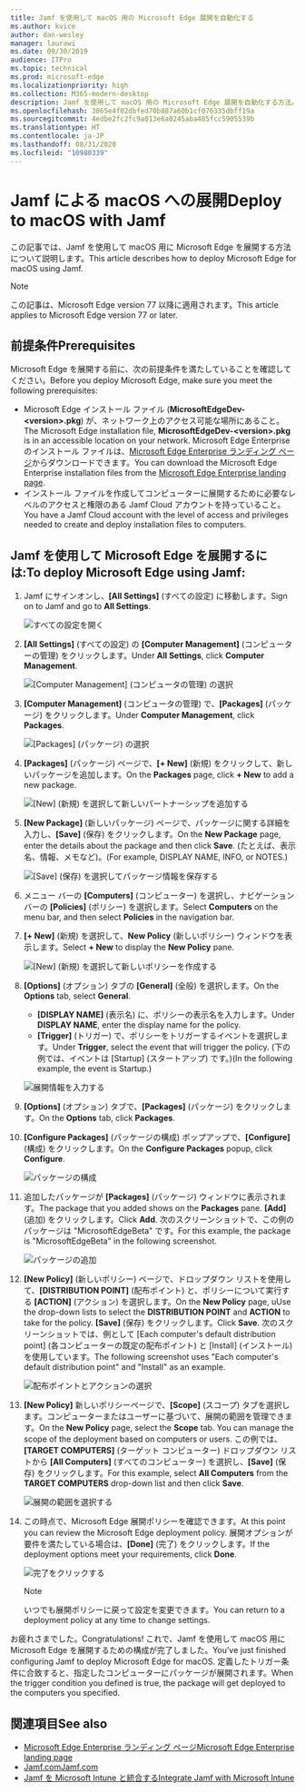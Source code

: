 ```yaml
---
title: Jamf を使用して macOS 用の Microsoft Edge 展開を自動化する
ms.author: kvice
author: dan-wesley
manager: laurawi
ms.date: 09/30/2019
audience: ITPro
ms.topic: technical
ms.prod: microsoft-edge
ms.localizationpriority: high
ms.collection: M365-modern-desktop
description: Jamf を使用して macOS 用の Microsoft Edge 展開を自動化する方法。
ms.openlocfilehash: 3065e4f02dbfed70b887a60b1cf076335dbff19a
ms.sourcegitcommit: 4edbe2fc2fc9a013e6a0245aba485fcc5905539b
ms.translationtype: HT
ms.contentlocale: ja-JP
ms.lasthandoff: 08/31/2020
ms.locfileid: "10980339"
---
```

# <span data-ttu-id="6461a-103">Jamf による macOS への展開</span><span class="sxs-lookup"><span data-stu-id="6461a-103">Deploy to macOS with Jamf</span></span>

<span data-ttu-id="6461a-104">この記事では、Jamf を使用して macOS 用に Microsoft Edge を展開する方法について説明します。</span><span class="sxs-lookup"><span data-stu-id="6461a-104">This article describes how to deploy Microsoft Edge for macOS using Jamf.</span></span>

> [!NOTE]
> <span data-ttu-id="6461a-105">この記事は、Microsoft Edge version 77 以降に適用されます。</span><span class="sxs-lookup"><span data-stu-id="6461a-105">This article applies to Microsoft Edge version 77 or later.</span></span>

## <span data-ttu-id="6461a-106">前提条件</span><span class="sxs-lookup"><span data-stu-id="6461a-106">Prerequisites</span></span>

<span data-ttu-id="6461a-107">Microsoft Edge を展開する前に、次の前提条件を満たしていることを確認してください。</span><span class="sxs-lookup"><span data-stu-id="6461a-107">Before you deploy Microsoft Edge, make sure you meet the following prerequisites:</span></span>

- <span data-ttu-id="6461a-108">Microsoft Edge インストール ファイル (**MicrosoftEdgeDev-\<version\>.pkg**) が、ネットワーク上のアクセス可能な場所にあること。</span><span class="sxs-lookup"><span data-stu-id="6461a-108">The Microsoft Edge installation file,  **MicrosoftEdgeDev-\<version\>.pkg** is in an accessible location on your network.</span></span> <span data-ttu-id="6461a-109">Microsoft Edge Enterprise のインストール ファイルは、[Microsoft Edge Enterprise ランディング ページ](https://aka.ms/EdgeEnterprise)からダウンロードできます。</span><span class="sxs-lookup"><span data-stu-id="6461a-109">You can download the Microsoft Edge Enterprise installation files from the [Microsoft Edge Enterprise landing page](https://aka.ms/EdgeEnterprise).</span></span>
- <span data-ttu-id="6461a-110">インストール ファイルを作成してコンピューターに展開するために必要なレベルのアクセスと権限のある Jamf Cloud アカウントを持っていること。</span><span class="sxs-lookup"><span data-stu-id="6461a-110">You have a Jamf Cloud account with the level of access and privileges needed to create and deploy installation files to computers.</span></span>

## <span data-ttu-id="6461a-111">Jamf を使用して Microsoft Edge を展開するには:</span><span class="sxs-lookup"><span data-stu-id="6461a-111">To deploy Microsoft Edge using Jamf:</span></span>

1. <span data-ttu-id="6461a-112">Jamf にサインオンし、**[All Settings]** (すべての設定) に移動します。</span><span class="sxs-lookup"><span data-stu-id="6461a-112">Sign on to Jamf and go to **All Settings**.</span></span>

    ![すべての設定を開く](./media/mac-deploy/jamf-dash-main-open-settings.png)

2. <span data-ttu-id="6461a-114">**[All Settings]** (すべての設定) の **[Computer Management]** (コンピューターの管理) をクリックします。</span><span class="sxs-lookup"><span data-stu-id="6461a-114">Under **All Settings**, click **Computer Management**.</span></span>

    ![[Computer Management] (コンピュータの管理) の選択](./media/mac-deploy/jamf-all-settings-computer-mgmt.png)

3. <span data-ttu-id="6461a-116">**[Computer Management]** (コンピュータの管理) で、**[Packages]** (パッケージ) をクリックします。</span><span class="sxs-lookup"><span data-stu-id="6461a-116">Under **Computer Management**, click **Packages**.</span></span>

    ![[Packages] (パッケージ) の選択](./media/mac-deploy/jamf-all-settings-computer-mgmt-pkgs.png)

4. <span data-ttu-id="6461a-118">**[Packages]** (パッケージ) ページで、**[+ New]** (新規) をクリックして、新しいパッケージを追加します。</span><span class="sxs-lookup"><span data-stu-id="6461a-118">On the **Packages** page, click **+ New** to add a new package.</span></span>

    ![[New] (新規) を選択して新しいパートナーシップを追加する](./media/mac-deploy/jamf-all-settings-computer-mgmt-new-pkg.png)

5. <span data-ttu-id="6461a-120">**[New Package]** (新しいパッケージ) ページで、パッケージに関する詳細を入力し、**[Save]** (保存) をクリックします。</span><span class="sxs-lookup"><span data-stu-id="6461a-120">On the **New Package** page, enter the details about the package and then click **Save**.</span></span> <span data-ttu-id="6461a-121">(たとえば、表示名、情報、メモなど)。</span><span class="sxs-lookup"><span data-stu-id="6461a-121">(For example, DISPLAY NAME, INFO, or NOTES.)</span></span>

    ![[Save] (保存) を選択してパッケージ情報を保存する](./media/mac-deploy/jamf-all-settings-computer-mgmt-save-pkg-info.png)

6. <span data-ttu-id="6461a-123">メニュー バーの **[Computers]** (コンピューター) を選択し、ナビゲーション バーの **[Policies]** (ポリシー) を選択します。</span><span class="sxs-lookup"><span data-stu-id="6461a-123">Select **Computers** on the menu bar, and then select **Policies** in the navigation bar.</span></span>

7. <span data-ttu-id="6461a-124">**[+ New]** (新規) を選択して、**New Policy** (新しいポリシー) ウィンドウを表示します。</span><span class="sxs-lookup"><span data-stu-id="6461a-124">Select **+ New** to display the **New Policy** pane.</span></span>

    ![[New] (新規) を選択して新しいポリシーを作成する](./media/mac-deploy/jamf-all-settings-computer-new-policy.png)

8. <span data-ttu-id="6461a-126">**[Options]** (オプション) タブの **[General]** (全般) を選択します。</span><span class="sxs-lookup"><span data-stu-id="6461a-126">On the **Options** tab, select **General**.</span></span>

    - <span data-ttu-id="6461a-127">**[DISPLAY NAME]** (表示名) に、ポリシーの表示名を入力します。</span><span class="sxs-lookup"><span data-stu-id="6461a-127">Under **DISPLAY NAME**, enter the display name for the policy.</span></span>
    - <span data-ttu-id="6461a-128">**[Trigger]** (トリガー) で、ポリシーをトリガーするイベントを選択します。</span><span class="sxs-lookup"><span data-stu-id="6461a-128">Under **Trigger**, select the event that will trigger the policy.</span></span> <span data-ttu-id="6461a-129">(下の例では、イベントは [Startup] (スタートアップ) です。)</span><span class="sxs-lookup"><span data-stu-id="6461a-129">(In the following example, the event is Startup.)</span></span>

    ![展開情報を入力する](./media/mac-deploy/jamf-all-settings-computer-cfg-policy.png)

9. <span data-ttu-id="6461a-131">**[Options]** (オプション) タブで、**[Packages]** (パッケージ) をクリックします。</span><span class="sxs-lookup"><span data-stu-id="6461a-131">On the **Options** tab, click **Packages**.</span></span>

10. <span data-ttu-id="6461a-132">**[Configure Packages]** (パッケージの構成) ポップアップで、**[Configure]** (構成) をクリックします。</span><span class="sxs-lookup"><span data-stu-id="6461a-132">On the **Configure Packages** popup, click **Configure**.</span></span>

    ![パッケージの構成](./media/mac-deploy/jamf-all-settings-computer-policy-pkg-configure.png)

11. <span data-ttu-id="6461a-134">追加したパッケージが **[Packages]** (パッケージ) ウィンドウに表示されます。</span><span class="sxs-lookup"><span data-stu-id="6461a-134">The package that you added shows on the **Packages** pane.</span></span> <span data-ttu-id="6461a-135">**[Add]** (追加) をクリックします。</span><span class="sxs-lookup"><span data-stu-id="6461a-135">Click **Add**.</span></span> <span data-ttu-id="6461a-136">次のスクリーンショットで、この例のパッケージは "MicrosoftEdgeBeta" です。</span><span class="sxs-lookup"><span data-stu-id="6461a-136">For this example, the package is "MicrosoftEdgeBeta" in the following screenshot.</span></span>

    ![パッケージの追加](./media/mac-deploy/jamf-all-settings-computer-policy-pkg-add-beta.png)

12. <span data-ttu-id="6461a-138">**[New Policy]** (新しいポリシー) ページで、ドロップダウン リストを使用して、**[DISTRIBUTION POINT]** (配布ポイント) と、ポリシーについて実行する **[ACTION]** (アクション) を選択します。</span><span class="sxs-lookup"><span data-stu-id="6461a-138">On the **New Policy** page, uUse the drop-down lists to select the **DISTRIBUTION POINT** and **ACTION** to take for the policy.</span></span> <span data-ttu-id="6461a-139">**[Save]** (保存) をクリックします。</span><span class="sxs-lookup"><span data-stu-id="6461a-139">Click **Save**.</span></span> <span data-ttu-id="6461a-140">次のスクリーンショットでは、例として [Each computer's default distribution point] (各コンピューターの既定の配布ポイント) と [Install] (インストール) を使用しています。</span><span class="sxs-lookup"><span data-stu-id="6461a-140">The following screenshot uses "Each computer's default distribution point" and "Install" as an example.</span></span>

    ![配布ポイントとアクションの選択](./media/mac-deploy/jamf-all-settings-computer-mgmt-pkg-cfg-distro.png)

13. <span data-ttu-id="6461a-142">**[New Policy]** 新しいポリシーページで、**[Scope]** (スコープ) タブを選択します。コンピューターまたはユーザーに基づいて、展開の範囲を管理できます。</span><span class="sxs-lookup"><span data-stu-id="6461a-142">On the **New Policy** page, select the **Scope** tab. You can manage the scope of the deployment based on computers or users.</span></span> <span data-ttu-id="6461a-143">この例では、**[TARGET COMPUTERS]** (ターゲット コンピューター) ドロップダウン リストから **[All Computers]** (すべてのコンピューター) を選択し、**[Save]** (保存) をクリックします。</span><span class="sxs-lookup"><span data-stu-id="6461a-143">For this example, select **All Computers** from the **TARGET COMPUTERS** drop-down list and then click **Save**.</span></span>

    ![展開の範囲を選択する](./media/mac-deploy/jamf-all-settings-computer-mgmt-add-target.png)

14. <span data-ttu-id="6461a-145">この時点で、Microsoft Edge 展開ポリシーを確認できます。</span><span class="sxs-lookup"><span data-stu-id="6461a-145">At this point you can review the Microsoft Edge deployment policy.</span></span> <span data-ttu-id="6461a-146">展開オプションが要件を満たしている場合は、**[Done]** (完了) をクリックします。</span><span class="sxs-lookup"><span data-stu-id="6461a-146">If the deployment options meet your requirements, click **Done**.</span></span>

    ![完了をクリックする](./media/mac-deploy/jamf-all-settings-computer-mgmt-finish-add-deployment.png)

    > [!NOTE]
    > <span data-ttu-id="6461a-148">いつでも展開ポリシーに戻って設定を変更できます。</span><span class="sxs-lookup"><span data-stu-id="6461a-148">You can return to a deployment policy at any time to change settings.</span></span>

<span data-ttu-id="6461a-149">お疲れさまでした。</span><span class="sxs-lookup"><span data-stu-id="6461a-149">Congratulations!</span></span> <span data-ttu-id="6461a-150">これで、Jamf を使用して macOS 用に Microsoft Edge を展開するための構成が完了しました。</span><span class="sxs-lookup"><span data-stu-id="6461a-150">You’ve just finished configuring Jamf to deploy Microsoft Edge for macOS.</span></span> <span data-ttu-id="6461a-151">定義したトリガー条件に合致すると、指定したコンピューターにパッケージが展開されます。</span><span class="sxs-lookup"><span data-stu-id="6461a-151">When the trigger condition you defined is true, the package will get deployed to the computers you specified.</span></span>

## <span data-ttu-id="6461a-152">関連項目</span><span class="sxs-lookup"><span data-stu-id="6461a-152">See also</span></span>

- [<span data-ttu-id="6461a-153">Microsoft Edge Enterprise ランディング ページ</span><span class="sxs-lookup"><span data-stu-id="6461a-153">Microsoft Edge Enterprise landing page</span></span>](https://aka.ms/EdgeEnterprise)
- [<span data-ttu-id="6461a-154">Jamf.com</span><span class="sxs-lookup"><span data-stu-id="6461a-154">Jamf.com</span></span>](https://www.jamf.com/)
- [<span data-ttu-id="6461a-155">Jamf を Microsoft Intune と統合する</span><span class="sxs-lookup"><span data-stu-id="6461a-155">Integrate Jamf with Microsoft Intune</span></span>](https://docs.microsoft.com/intune/conditional-access-integrate-jamf)
